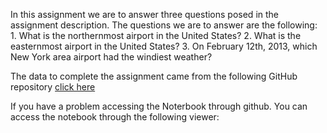 In this assignment we are to answer three questions posed in the assignment description.  The questions we are to answer are the following: 
    1. What is the northernmost airport in the United States?
    2. What is the easternmost airport in the United States?
    3. On February 12th, 2013, which New York area airport had the windiest weather?
    
The data to complete the assignment came from the following GitHub repository [click here](https://github.com/hadley/nycflights13/tree/master/data-raw)

If you have a problem accessing the Noterbook through github. You can access the notebook through the following viewer:





